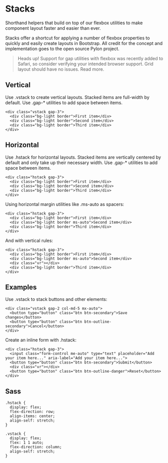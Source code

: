 # Stacks
Shorthand helpers that build on top of our flexbox utilities to make component layout faster and easier than ever.

Stacks offer a shortcut for applying a number of flexbox properties to quickly and easily create layouts in Bootstrap. All credit for the concept and implementation goes to the open source Pylon project.

> Heads up! Support for gap utilities with flexbox was recently added to Safari, so consider verifying your intended browser support. Grid layout should have no issues. Read more.

## Vertical
Use .vstack to create vertical layouts. Stacked items are full-width by default. Use .gap-* utilities to add space between items.

```
<div class="vstack gap-3">
  <div class="bg-light border">First item</div>
  <div class="bg-light border">Second item</div>
  <div class="bg-light border">Third item</div>
</div>
```

## Horizontal
Use .hstack for horizontal layouts. Stacked items are vertically centered by default and only take up their necessary width. Use .gap-* utilities to add space between items.

```
<div class="hstack gap-3">
  <div class="bg-light border">First item</div>
  <div class="bg-light border">Second item</div>
  <div class="bg-light border">Third item</div>
</div>
```

Using horizontal margin utilities like .ms-auto as spacers:

```
<div class="hstack gap-3">
  <div class="bg-light border">First item</div>
  <div class="bg-light border ms-auto">Second item</div>
  <div class="bg-light border">Third item</div>
</div>
```

And with vertical rules:

```
<div class="hstack gap-3">
  <div class="bg-light border">First item</div>
  <div class="bg-light border ms-auto">Second item</div>
  <div class="vr"></div>
  <div class="bg-light border">Third item</div>
</div>
```

## Examples
Use .vstack to stack buttons and other elements:
```
<div class="vstack gap-2 col-md-5 mx-auto">
  <button type="button" class="btn btn-secondary">Save changes</button>
  <button type="button" class="btn btn-outline-secondary">Cancel</button>
</div>
```

Create an inline form with .hstack:

```
<div class="hstack gap-3">
  <input class="form-control me-auto" type="text" placeholder="Add your item here..." aria-label="Add your item here...">
  <button type="button" class="btn btn-secondary">Submit</button>
  <div class="vr"></div>
  <button type="button" class="btn btn-outline-danger">Reset</button>
</div>
```

## Sass

```
.hstack {
  display: flex;
  flex-direction: row;
  align-items: center;
  align-self: stretch;
}

.vstack {
  display: flex;
  flex: 1 1 auto;
  flex-direction: column;
  align-self: stretch;
}
```


